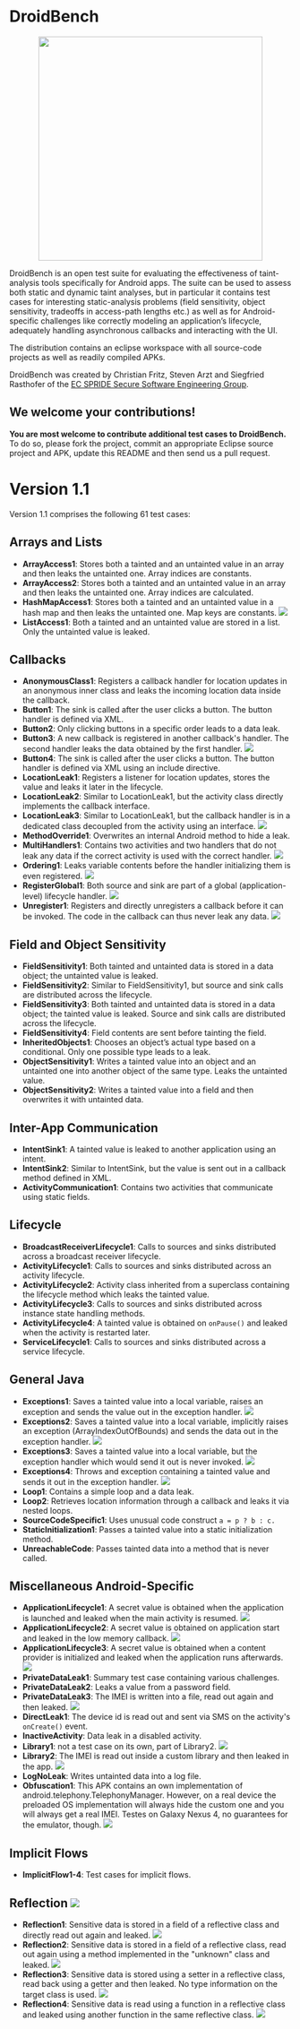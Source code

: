 DroidBench
==========
<p align="center">
  <img src="http://sseblog.ec-spride.de/wp-content/uploads/2013/05/droidbench_apps-300x172.png" width="400px"/>
</p>
DroidBench is an open test suite for evaluating the effectiveness of taint-analysis tools specifically for Android apps. 
The suite can be used to assess both static and dynamic taint analyses, but in particular it contains test cases for interesting static-analysis problems (field sensitivity, object sensitivity, tradeoffs in access-path lengths etc.) as well as for Android-specific challenges like correctly modeling an application’s lifecycle, adequately handling asynchronous callbacks and interacting with the UI.

The distribution contains an eclipse workspace with all source-code projects as well as readily compiled APKs.

DroidBench was created by Christian Fritz, Steven Arzt and Siegfried Rasthofer of the [EC SPRIDE Secure Software Engineering Group](http://sse.ec-spride.de/).

We welcome your contributions!
------------------------------
**You are most welcome to contribute additional test cases to DroidBench.** To do so, please fork the project, commit an appropriate Eclipse source project and APK, update this README and then send us a pull request.

Version 1.1
===========
Version 1.1 comprises the following 61 test cases:

Arrays and Lists
----------------
* **ArrayAccess1**: Stores both a tainted and an untainted value in an array and then leaks the untainted one. Array indices are constants.
* **ArrayAccess2**: Stores both a tainted and an untainted value in an array and then leaks the untainted one. Array indices are calculated.
* **HashMapAccess1**: Stores both a tainted and an untainted value in a hash map and then leaks the untainted one. Map keys are constants. <img src="https://raw.github.com/secure-software-engineering/DroidBench/develop/new.gif"/>
* **ListAccess1**: Both a tainted and an untainted value are stored in a list. Only the untainted value is leaked.

Callbacks
---------
* **AnonymousClass1**: Registers a callback handler for location updates in an anonymous inner class and leaks the incoming location data inside the callback.
* **Button1**: The sink is called after the user clicks a button. The button handler is defined via XML.
* **Button2**: Only clicking buttons in a specific order leads to a data leak.
* **Button3**: A new callback is registered in another callback's handler. The second handler leaks the data obtained by the first handler. <img src="https://raw.github.com/secure-software-engineering/DroidBench/develop/new.gif"/>
* **Button4**: The sink is called after the user clicks a button. The button handler is defined via XML using an include directive.
* **LocationLeak1**: Registers a listener for location updates, stores the value and leaks it later in the lifecycle.
* **LocationLeak2**: Similar to LocationLeak1, but the activity class directly implements the callback interface.
* **LocationLeak3**: Similar to LocationLeak1, but the callback handler is in a dedicated class decoupled from the activity using an interface. <img src="https://raw.github.com/secure-software-engineering/DroidBench/develop/new.gif"/>
* **MethodOverride1**: Overwrites an internal Android method to hide a leak.
* **MultiHandlers1**: Contains two activities and two handlers that do not leak any data if the correct activity is used with the correct handler. <img src="https://raw.github.com/secure-software-engineering/DroidBench/develop/new.gif"/>
* **Ordering1**: Leaks variable contents before the handler initializing them is even registered. <img src="https://raw.github.com/secure-software-engineering/DroidBench/develop/new.gif"/>
* **RegisterGlobal1**: Both source and sink are part of a global (application-level) lifecycle handler. <img src="https://raw.github.com/secure-software-engineering/DroidBench/develop/new.gif"/>
* **Unregister1**: Registers and directly unregisters a callback before it can be invoked. The code in the callback can thus never leak any data. <img src="https://raw.github.com/secure-software-engineering/DroidBench/develop/new.gif"/>

Field and Object Sensitivity
----------------------------
* **FieldSensitivity1**: Both tainted and untainted data is stored in a data object; the untainted value is leaked.
* **FieldSensitivity2**: Similar to FieldSensitivity1, but source and sink calls are distributed across the lifecycle.
* **FieldSensitivity3**: Both tainted and untainted data is stored in a data object; the tainted value is leaked. Source and sink calls are distributed across the lifecycle.
* **FieldSensitivity4**: Field contents are sent before tainting the field.
* **InheritedObjects1**: Chooses an object’s actual type based on a conditional. Only one possible type leads to a leak.
* **ObjectSensitivity1**: Writes a tainted value into an object and an untainted one into another object of the same type. Leaks the untainted value.
* **ObjectSensitivity2**: Writes a tainted value into a field and then overwrites it with untainted data.

Inter-App Communication
-----------------------
* **IntentSink1**: A tainted value is leaked to another application using an intent.
* **IntentSink2**: Similar to IntentSink, but the value is sent out in a callback method defined in XML.
* **ActivityCommunication1**: Contains two activities that communicate using static fields.

Lifecycle
---------
* **BroadcastReceiverLifecycle1**: Calls to sources and sinks distributed across a broadcast receiver lifecycle. 
* **ActivityLifecycle1**: Calls to sources and sinks distributed across an activity lifecycle.
* **ActivityLifecycle2**: Activity class inherited from a superclass containing the lifecycle method which leaks the tainted value.
* **ActivityLifecycle3**: Calls to sources and sinks distributed across instance state handling methods.
* **ActivityLifecycle4**: A tainted value is obtained on `onPause()` and leaked when the activity is restarted later.
* **ServiceLifecycle1**: Calls to sources and sinks distributed across a service lifecycle.

General Java
------------
* **Exceptions1**: Saves a tainted value into a local variable, raises an exception and sends the value out in the exception handler. <img src="https://raw.github.com/secure-software-engineering/DroidBench/develop/new.gif"/>
* **Exceptions2**: Saves a tainted value into a local variable, implicitly raises an exception (ArrayIndexOutOfBounds) and sends the data out in the exception handler. <img src="https://raw.github.com/secure-software-engineering/DroidBench/develop/new.gif"/>
* **Exceptions3**: Saves a tainted value into a local variable, but the exception handler which would send it out is never invoked. <img src="https://raw.github.com/secure-software-engineering/DroidBench/develop/new.gif"/>
* **Exceptions4**: Throws and exception containing a tainted value and sends it out in the exception handler. <img src="https://raw.github.com/secure-software-engineering/DroidBench/develop/new.gif"/>
* **Loop1**: Contains a simple loop and a data leak.
* **Loop2**: Retrieves location information through a callback and leaks it via nested loops.
* **SourceCodeSpecific1**: Uses unusual code construct `a = p ? b : c.`
* **StaticInitialization1**: Passes a tainted value into a static initialization method.
* **UnreachableCode**: Passes tainted data into a method that is never called.

Miscellaneous Android-Specific
------------------------------
* **ApplicationLifecycle1**: A secret value is obtained when the application is launched and leaked when the main activity is resumed. <img src="https://raw.github.com/secure-software-engineering/DroidBench/develop/new.gif"/>
* **ApplicationLifecycle2**: A secret value is obtained on application start and leaked in the low memory callback. <img src="https://raw.github.com/secure-software-engineering/DroidBench/develop/new.gif"/>
* **ApplicationLifecycle3**: A secret value is obtained when a content provider is initialized and leaked when the application runs afterwards. <img src="https://raw.github.com/secure-software-engineering/DroidBench/develop/new.gif"/>
* **PrivateDataLeak1**: Summary test case containing various challenges.
* **PrivateDataLeak2**: Leaks a value from a password field.
* **PrivateDataLeak3**: The IMEI is written into a file, read out again and then leaked. <img src="https://raw.github.com/secure-software-engineering/DroidBench/develop/new.gif"/>
* **DirectLeak1**: The device id is read out and sent via SMS on the activity's `onCreate()` event.
* **InactiveActivity**: Data leak in a disabled activity.
* **Library1**: not a test case on its own, part of Library2.  <img src="https://raw.github.com/secure-software-engineering/DroidBench/develop/new.gif"/>
* **Library2**: The IMEI is read out inside a custom library and then leaked in the app. <img src="https://raw.github.com/secure-software-engineering/DroidBench/develop/new.gif"/>
* **LogNoLeak**: Writes untainted data into a log file.
* **Obfuscation1**: This APK contains an own implementation of android.telephony.TelephonyManager. However, on a real device the preloaded OS implementation will always hide the custom one and you will always get a real IMEI. Testes on Galaxy Nexus 4, no guarantees for the emulator, though. <img src="https://raw.github.com/secure-software-engineering/DroidBench/develop/new.gif"/>

Implicit Flows
--------------
* **ImplicitFlow1-4**: Test cases for implicit flows.

Reflection <img src="https://raw.github.com/secure-software-engineering/DroidBench/develop/new.gif"/>
----------
* **Reflection1**: Sensitive data is stored in a field of a reflective class and directly read out again and leaked. <img src="https://raw.github.com/secure-software-engineering/DroidBench/develop/new.gif"/>
* **Reflection2**: Sensitive data is stored in a field of a reflective class, read out again using a method implemented in the "unknown" class and leaked. <img src="https://raw.github.com/secure-software-engineering/DroidBench/develop/new.gif"/>
* **Reflection3**: Sensitive data is stored using a setter in a reflective class, read back using a getter and then leaked. No type information on the target class is used. <img src="https://raw.github.com/secure-software-engineering/DroidBench/develop/new.gif"/>
* **Reflection4**: Sensitive data is read using a function in a reflective class and leaked using another function in the same reflective class. <img src="https://raw.github.com/secure-software-engineering/DroidBench/develop/new.gif"/>

